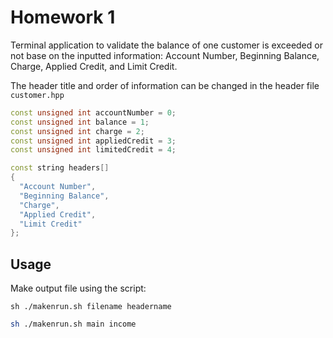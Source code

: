 # Homework 1
Terminal application to validate the balance of one customer is exceeded or not
base on the inputted information: Account Number, Beginning Balance, Charge,
Applied Credit, and Limit Credit.

The header title and order of information can be changed in the header file `customer.hpp`
```cpp
const unsigned int accountNumber = 0;
const unsigned int balance = 1;
const unsigned int charge = 2;
const unsigned int appliedCredit = 3;
const unsigned int limitedCredit = 4;

const string headers[]
{
  "Account Number",
  "Beginning Balance",
  "Charge",
  "Applied Credit",
  "Limit Credit"
};
```

## Usage
Make output file using the script: 
```
sh ./makenrun.sh filename headername
```
``` bash
sh ./makenrun.sh main income
```
